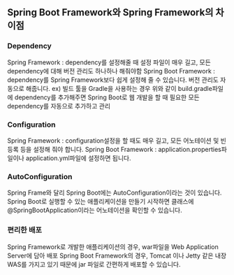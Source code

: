## Spring Boot Framework와 Spring Framework의 차이점

### Dependency
Spring Framework : dependency를 설정해줄 때 설정 파일이 매우 길고, 모든 dependency에 대해 버전 관리도 하나하나 해줘야함
Spring Boot Framework : dependency를 Spring Framework보다 쉽게 설정해 줄 수 있습니다. 버전 관리도 자동으로 해줍니다.
 ex) 빌드 툴을 Gradle을 사용하는 경우 위와 같이 build.gradle파일에 dependency를 추가해주면 Spring Boot로 웹 개발을 할 때 필요한 모든 dependency를 자동으로 추가하고 관리

### Configuration
Spring Framework : configuration설정을 할 때도 매우 길고, 모든 어노테이션 및 빈 등록 등을 설정해 줘야 합니다.
Spring Boot Framework : application.properties파일이나 application.yml파일에 설정하면 됩니다.

### AutoConfiguration
Spring Frame와 달리 Spring Boot에는 AutoConfiguration이라는 것이 있습니다.
Spring Boot로 실행할 수 있는 애플리케이션을 만들기 시작하면 클래스에 @SpringBootApplication이라는 어노테이션을 확인할 수 있습니다.

### 편리한 배포
Spring Framework로 개발한 애플리케이션의 경우, war파일을 Web Application Server에 담아 배포
Spring Boot Framework의 경우, Tomcat 이나 Jetty 같은 내장 WAS를 가지고 있기 때문에 jar 파일로 간편하게 배포할 수 있습니다.
